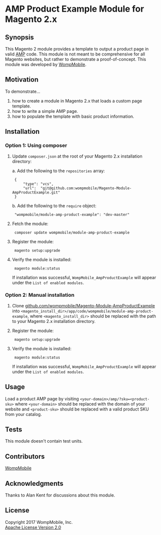 # AMP Product Example Module for Magento 2.x

## Synopsis

This Magento 2 module provides a template to output a product page in valid [AMP](https://www.ampproject.org) code. This module is not meant to be comprehensive for all Magento websites, but rather to demonstrate a proof-of-concept. This module was developed by [WompMobile](https://www.wompmobile.com).

## Motivation

To demonstrate...

1. how to create a module in Magento 2.x that loads a custom page template.
2. how to write a simple AMP page.
3. how to populate the template with basic product information.

## Installation

### Option 1: Using composer

1. Update `composer.json` at the root of your Magento 2.x installation directory:

    a. Add the following to the `repositories` array:

        {
            "type": "vcs",
            "url":  "git@github.com:wompmobile/Magento-Module-AmpProductExample.git"
        }

    b. Add the following to the `require` object:

        "wompmobile/module-amp-product-example": "dev-master"

1. Fetch the module:

        composer update wompmobile/module-amp-product-example

1. Register the module:

        magento setup:upgrade

1. Verify the module is installed:

        magento module:status

    If installation was successful, `WompMobile_AmpProductExample` will appear under the `List of enabled modules`.

### Option 2: Manual installation

1. Clone [github.com/wompmobile/Magento-Module-AmpProductExample](https://github.com/wompmobile/Magento-Module-AmpProductExample) into `<magento_install_dir>/app/code/wompmobile/module-amp-product-example`, where `<magento_install_dir>` should be replaced with the path to your Magento 2.x installation directory.

1. Register the module:

        magento setup:upgrade

1. Verify the module is installed:

        magento module:status

    If installation was successful, `WompMobile_AmpProductExample` will appear under the `List of enabled modules`.

## Usage

Load a product AMP page by visiting `<your-domain>/amp/?sku=<product-sku>` where `<your-domain>` should be replaced with the domain of your website and `<product-sku>` should be replaced with a valid product SKU from your catalog.

## Tests

This module doesn't contain test units.

## Contributors

[WompMobile](https://www.wompmobile.com)

## Acknowledgments

Thanks to Alan Kent for discussions about this module.

## License

Copyright 2017 WompMobile, Inc.  
[Apache License Version 2.0](LICENSE)
